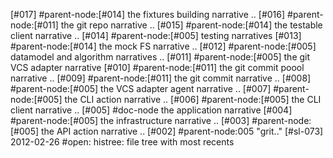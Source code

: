[#017]       #parent-node:[#014] the fixtures building narrative ..
[#016]       #parent-node:[#011] the git repo narrative ..
[#015]       #parent-node:[#014] the testable client narrative ..
[#014]       #parent-node:[#005] testing narratives
[#013]       #parent-node:[#014] the mock FS narrative ..
[#012]       #parent-node:[#005] datamodel and algorithm narratives ..
[#011]       #parent-node:[#005] the git VCS adapter narrative
[#010]       #parent-node:[#011] the git commit poool narrative ..
[#009]       #parent-node:[#011] the git commit narrative ..
[#008]       #parent-node:[#005] the VCS adapter agent narrative ..
[#007]       #parent-node:[#005] the CLI action narrative ..
[#006]       #parent-node:[#005] the CLI client narrative ..
[#005]       #doc-node the application narrative
[#004]       #parent-node:[#005] the infrastructure narrative ..
[#003]       #parent-node:[#005] the API action narrative ..
[#002]       #parent-node:005 "grit.."
[#sl-073] 2012-02-26 #open: histree: file tree with most recents

